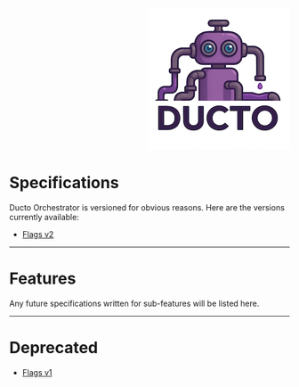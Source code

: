 <!--suppress HtmlDeprecatedAttribute -->
<p align="right">
    <a href="https://github.com/tommed" title="See Project Ducto">
        <img src="../assets/ducto-logo-small.png" alt="A part of Project Ducto"/>
    </a>
</p>

# Specifications

Ducto Orchestrator is versioned for obvious reasons. Here are the versions currently available:

- [Flags v2](./spec-flags-v2.md)

---
# Features

Any future specifications written for sub-features will be listed here.

---
# Deprecated

- [Flags v1](./spec-flags-v1.md)